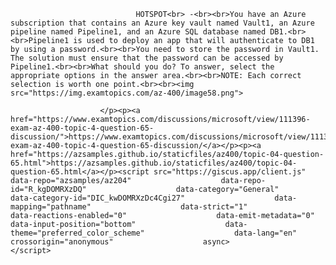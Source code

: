 <p class="card-text">
							
								HOTSPOT<br> -<br><br>You have an Azure subscription that contains an Azure key vault named Vault1, an Azure pipeline named Pipeline1, and an Azure SQL database named DB1.<br><br>Pipeline1 is used to deploy an app that will authenticate to DB1 by using a password.<br><br>You need to store the password in Vault1. The solution must ensure that the password can be accessed by Pipeline1.<br><br>What should you do? To answer, select the appropriate options in the answer area.<br><br>NOTE: Each correct selection is worth one point.<br><br><img src="https://img.examtopics.com/az-400/image58.png">
							
						</p><p><a href="https://www.examtopics.com/discussions/microsoft/view/111396-exam-az-400-topic-4-question-65-discussion/">https://www.examtopics.com/discussions/microsoft/view/111396-exam-az-400-topic-4-question-65-discussion/</a></p><p><a href="https://azsamples.github.io/staticfiles/az400/topic-04-question-65.html">https://azsamples.github.io/staticfiles/az400/topic-04-question-65.html</a></p><script src="https://giscus.app/client.js"                    data-repo="azsamples/az204"                    data-repo-id="R_kgDOMRXzDQ"                    data-category="General"                    data-category-id="DIC_kwDOMRXzDc4Cgi27"                    data-mapping="pathname"                    data-strict="1"                    data-reactions-enabled="0"                    data-emit-metadata="0"                    data-input-position="bottom"                    data-theme="preferred_color_scheme"                    data-lang="en"                    crossorigin="anonymous"                    async>                    </script>